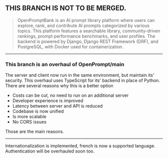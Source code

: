 ## THIS BRANCH IS NOT TO BE MERGED.


> OpenPromptBank is an AI prompt library platform where users can explore, rank, and contribute AI prompts categorized by various topics. This platform features a searchable library, community-driven rankings, prompt performance benchmarks, and user profiles. The backend is powered by Django, Django REST Framework (DRF), and PostgreSQL, with Docker used for containerization.

---

### This branch is an overhaul of OpenPrompt/main
The server and client now run in the same environment, but maintain its' security. This overhaul uses TypeScript for its' backend in place of Python.
There are several reasons why this is a better option
- Costs can be cut, no need to run on an additional server
- Developer experience is improved
- Latency between server and API is reduced
- Codebase is now unified
- Is more scalable
- No CORS issues

Those are the main reasons.

---

Internationalization is implemented, french is now a supported language. Authentication will be overhauled soon too.